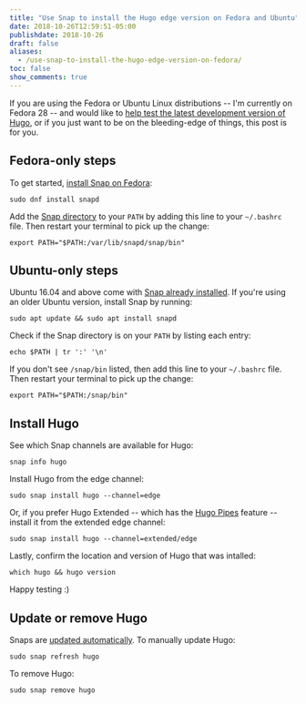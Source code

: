 ```yaml
---
title: "Use Snap to install the Hugo edge version on Fedora and Ubuntu"
date: 2018-10-26T12:59:51-05:00
publishdate: 2018-10-26
draft: false
aliases:
  - /use-snap-to-install-the-hugo-edge-version-on-fedora/
toc: false
show_comments: true
---
```


If you are using the Fedora or Ubuntu Linux distributions -- I'm currently on Fedora 28 -- and would like to [help test the latest development version of Hugo](https://discourse.gohugo.io/t/help-test-upcoming-hugo-0-50/14880), or if you just want to be on the bleeding-edge of things, this post is for you. 

## Fedora-only steps

To get started, [install Snap on Fedora](https://docs.snapcraft.io/installing-snap-on-fedora/6755):

```
sudo dnf install snapd
```

Add the [Snap directory](https://docs.snapcraft.io/commands-and-aliases/3950) to your `PATH` by adding this line to your `~/.bashrc` file. Then restart your terminal to pick up the change: 

```
export PATH="$PATH:/var/lib/snapd/snap/bin"
```

## Ubuntu-only steps

Ubuntu 16.04 and above come with [Snap already installed](https://docs.snapcraft.io/installing-snap-on-ubuntu/6740). If you're using an older Ubuntu version, install Snap by running:

```
sudo apt update && sudo apt install snapd
```

Check if the Snap directory is on your `PATH` by listing each entry:

```
echo $PATH | tr ':' '\n'
```

If you don't see `/snap/bin` listed, then add this line to your `~/.bashrc` file. Then restart your terminal to pick up the change: 

```
export PATH="$PATH:/snap/bin"
```

## Install Hugo

See which Snap channels are available for Hugo:

```
snap info hugo
```

Install Hugo from the edge channel:

```
sudo snap install hugo --channel=edge
```

Or, if you prefer Hugo Extended -- which has the [Hugo Pipes](https://gohugo.io/hugo-pipes/) feature -- install it from the extended edge channel:

```
sudo snap install hugo --channel=extended/edge
```

Lastly, confirm the location and version of Hugo that was intalled:

```
which hugo && hugo version
```

Happy testing :)

## Update or remove Hugo

Snaps are [updated automatically](https://docs.snapcraft.io/keeping-snaps-up-to-date/7022). To manually update Hugo:

```
sudo snap refresh hugo
```

To remove Hugo:

```
sudo snap remove hugo
```
